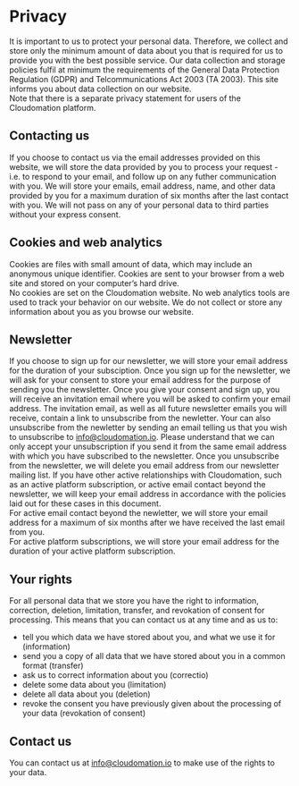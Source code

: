 # Privacy

It is important to us to protect your personal data. Therefore, we collect and store only the minimum amount of data about you that is required for us to provide you with the best possible service. Our data collection and storage policies fulfil at minimum the requirements of the General Data Protection Regulation (GDPR) and Telcommunications Act 2003 (TA 2003). This site informs you about data collection on our website.  
Note that there is a separate privacy statement for users of the Cloudomation platform.

## Contacting us
If you choose to contact us via the email addresses provided on this website, we will store the data provided by you to process your request - i.e. to respond to your email, and follow up on any futher communication with you. We will store your emails, email address, name, and other data provided by you for a maximum duration of six months after the last contact with you. We will not pass on any of your personal data to third parties without your express consent.  

## Cookies and web analytics
Cookies are files with small amount of data, which may include an anonymous unique identifier. Cookies are sent to your browser from a web site and stored on your computer’s hard drive.  
No cookies are set on the Cloudomation website. No web analytics tools are used to track your behavior on our website. We do not collect or store any information about you as you browse our website.  

## Newsletter
If you choose to sign up for our newsletter, we will store your email address for the duration of your subsciption. Once you sign up for the newsletter, we will ask for your consent to store your email address for the purpose of sending you the newsletter. Once you give your consent and sign up, you will receive an invitation email where you will be asked to confirm your email address. The invitation email, as well as all future newsletter emails you will receive, contain a link to unsubscribe from the newletter. Your can also unsubscribe from the newletter by sending an email telling us that you wish to unsubscribe to [info@cloudomation.io](mailto:info@cloudomation.io). Please understand that we can only accept your unsubscription if you send it from the same email address with which you have subscribed to the newsletter.
Once you unsubscribe from the newsletter, we will delete you email address from our newsletter mailing list. If you have other active relationships with Cloudomation, such as an active platform subscription, or active email contact beyond the newsletter, we will keep your email address in accordance with the policies laid out for these cases in this document.  
For active email contact beyond the newletter, we will store your email address for a maximum of six months after we have received the last email from you.  
For active platform subscriptions, we will store your email address for the duration of your active platform subscription.

## Your rights
For all personal data that we store you have the right to information, correction, deletion, limitation, transfer, and revokation of consent for processing. This means that you can contact us at any time and as us to:
* tell you which data we have stored about you, and what we use it for (information)
* send you a copy of all data that we have stored about you in a common format (transfer)
* ask us to correct information about you (correctio)
* delete some data about you (limitation)
* delete all data about you (deletion)
* revoke the consent you have previously given about the processing of your data (revokation of consent)

## Contact us
You can contact us at [info@cloudomation.io](mailto:info@cloudomation.io) to make use of the rights to your data.
